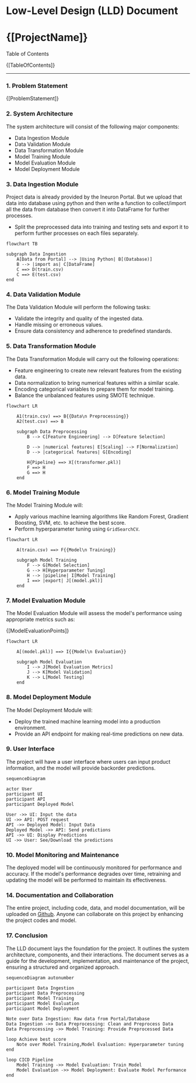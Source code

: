 # Low-Level Design (LLD) Document

# {[ProjectName]}

Table of Contents

{[TableOfContents]}

---

### 1. Problem Statement

{[ProblemStatement]}

### 2. System Architecture

The system architecture will consist of the following major components:

- Data Ingestion Module
- Data Validation Module
- Data Transformation Module
- Model Training Module
- Model Evaluation Module
- Model Deployment Module

### 3. Data Ingestion Module

Project data is already provided by the Ineuron Portal. But we upload that data into database using python and then write a function to collect/import all the data from database then convert it into DataFrame for further processes.

- Split the preprocessed data into training and testing sets and export it to perform further processes on each files separately.

```mermaid
flowchart TB

subgraph Data Ingestion
    A[Data from Portal] --> |Using Python| B[(Database)]
    B --> |import as| C[DataFrame]
    C ==> D(train.csv)
    C ==> E(test.csv)
end
```

### 4. Data Validation Module

The Data Validation Module will perform the following tasks:

- Validate the integrity and quality of the ingested data.
- Handle missing or erroneous values.
- Ensure data consistency and adherence to predefined standards.

### 5. Data Transformation Module

The Data Transformation Module will carry out the following operations:

- Feature engineering to create new relevant features from the existing data.
- Data normalization to bring numerical features within a similar scale.
- Encoding categorical variables to prepare them for model training.
- Balance the unbalanced features using SMOTE technique.

```mermaid
flowchart LR

    A1(train.csv) ==> B{{Data\n Preprocessing}}
    A2(test.csv) ==> B

    subgraph Data Preprocessing
        B --> C[Feature Engineering] --> D[Feature Selection]

        D --> |numerical features| E[Scaling] --> F[Normalization]
        D --> |categorical features| G[Encoding]

        H{Pipeline} ==> X[(transformer.pkl)]
        F ==> H
        G ==> H
    end
```

### 6. Model Training Module

The Model Training Module will:

- Apply various machine learning algorithms like Random Forest, Gradient Boosting, SVM, etc. to achieve the best score.
- Perform hyperparameter tuning using `GridSearchCV`.

```mermaid
flowchart LR

    A(train.csv) ==> F{{Model\n Training}}

    subgraph Model Training
        F --> G[Model Selection]
        G --> H[Hyperparameter Tuning]
        H --> |pipeline| I[Model Training]
        I ==> |export| J[(model.pkl)]
    end
```

### 7. Model Evaluation Module

The Model Evaluation Module will assess the model's performance using appropriate metrics such as:

{[ModelEvaluationPoints]}

```mermaid
flowchart LR

    A[(model.pkl)] ==> I{{Model\n Evaluation}}

    subgraph Model Evaluation
        I --> J[Model Evaluation Metrics]
        J --> K[Model Validation]
        K --> L[Model Testing]
    end
```

### 8. Model Deployment Module

The Model Deployment Module will:

- Deploy the trained machine learning model into a production environment.
- Provide an API endpoint for making real-time predictions on new data.

### 9. User Interface

The project will have a user interface where users can input product information, and the model will provide backorder predictions.

```mermaid
sequenceDiagram

actor User
participant UI
participant API
participant Deployed Model

User ->> UI: Input the data
UI ->> API: POST request
API ->> Deployed Model: Input Data
Deployed Model ->> API: Send predictions
API ->> UI: Display Predictions
UI ->> User: See/Download the predictions
```

### 10. Model Monitoring and Maintenance

The deployed model will be continuously monitored for performance and accuracy. If the model's performance degrades over time, retraining and updating the model will be performed to maintain its effectiveness.

### 14. Documentation and Collaboration

The entire project, including code, data, and model documentation, will be uploaded on [Github]({[GithubRepoLink]}). Anyone can collaborate on this project by enhancing the project codes and model.

### 17. Conclusion

The LLD document lays the foundation for the project. It outlines the system architecture, components, and their interactions. The document serves as a guide for the development, implementation, and maintenance of the project, ensuring a structured and organized approach.

```mermaid
sequenceDiagram autonumber

participant Data Ingestion
participant Data Preprocessing
participant Model Training
participant Model Evaluation
participant Model Deployment

Note over Data Ingestion: Raw data from Portal/Database
Data Ingestion ->> Data Preprocessing: Clean and Preprocess Data
Data Preprocessing ->> Model Training: Provide Preprocessed Data

loop Achieve best score
    Note over Model Training,Model Evaluation: Hyperparameter tuning
end

loop CICD Pipeline
    Model Training ->> Model Evaluation: Train Model
    Model Evaluation ->> Model Deployment: Evaluate Model Performance
end
```

